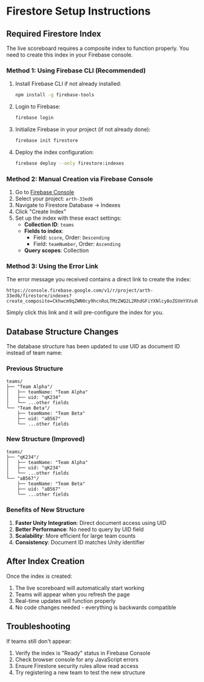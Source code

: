 # Firestore Setup Instructions

## Required Firestore Index

The live scoreboard requires a composite index to function properly. You need to create this index in your Firebase console.

### Method 1: Using Firebase CLI (Recommended)

1. Install Firebase CLI if not already installed:
   ```bash
   npm install -g firebase-tools
   ```

2. Login to Firebase:
   ```bash
   firebase login
   ```

3. Initialize Firebase in your project (if not already done):
   ```bash
   firebase init firestore
   ```

4. Deploy the index configuration:
   ```bash
   firebase deploy --only firestore:indexes
   ```

### Method 2: Manual Creation via Firebase Console

1. Go to [Firebase Console](https://console.firebase.google.com)
2. Select your project: `arth-33ed6`
3. Navigate to Firestore Database → Indexes
4. Click "Create Index"
5. Set up the index with these exact settings:
   - **Collection ID**: `teams`
   - **Fields to index**:
     - Field: `score`, Order: `Descending`
     - Field: `teamNumber`, Order: `Ascending`
   - **Query scopes**: Collection

### Method 3: Using the Error Link

The error message you received contains a direct link to create the index:
```
https://console.firebase.google.com/v1/r/project/arth-33ed6/firestore/indexes?create_composite=Ckhwcm9qZWN0cy9hcnRoLTMzZWQ2L2RhdGFiYXNlcy8oZGVmYXVsdCkvY29sbGVjdGlvbkdyb3Vwcy90ZWFtcy9pbmRleGVzL18QARoJCgVzY29yZRACGg4KCnRlYW1OdW1iZXIQARoMCghfX25hbWVfXxAB
```

Simply click this link and it will pre-configure the index for you.

## Database Structure Changes

The database structure has been updated to use UID as document ID instead of team name:

### Previous Structure
```
teams/
├── "Team Alpha"/
│   ├── teamName: "Team Alpha"
│   ├── uid: "qK234"
│   └── ...other fields
└── "Team Beta"/
    ├── teamName: "Team Beta"  
    ├── uid: "aB567"
    └── ...other fields
```

### New Structure (Improved)
```
teams/
├── "qK234"/
│   ├── teamName: "Team Alpha"
│   ├── uid: "qK234"
│   └── ...other fields
└── "aB567"/
    ├── teamName: "Team Beta"
    ├── uid: "aB567" 
    └── ...other fields
```

### Benefits of New Structure
1. **Faster Unity Integration**: Direct document access using UID
2. **Better Performance**: No need to query by UID field
3. **Scalability**: More efficient for large team counts
4. **Consistency**: Document ID matches Unity identifier

## After Index Creation

Once the index is created:
1. The live scoreboard will automatically start working
2. Teams will appear when you refresh the page
3. Real-time updates will function properly
4. No code changes needed - everything is backwards compatible

## Troubleshooting

If teams still don't appear:
1. Verify the index is "Ready" status in Firebase Console
2. Check browser console for any JavaScript errors
3. Ensure Firestore security rules allow read access
4. Try registering a new team to test the new structure